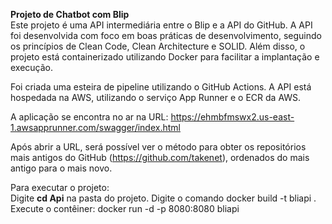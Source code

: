 **Projeto de Chatbot com Blip** <br>
Este projeto é uma API intermediária entre o Blip e a API do GitHub. A API foi desenvolvida com foco em boas práticas de desenvolvimento, seguindo os princípios de Clean Code, Clean Architecture e SOLID. Além disso, o projeto está containerizado utilizando Docker para facilitar a implantação e execução.

Foi criada uma esteira de pipeline utilizando o GitHub Actions. A API está hospedada na AWS, utilizando o serviço App Runner e o ECR da AWS.

A aplicação se encontra no ar na URL: https://ehmbfmswx2.us-east-1.awsapprunner.com/swagger/index.html

Após abrir a URL, será possível ver o método para obter os repositórios mais antigos do GitHub (https://github.com/takenet), ordenados do mais antigo para o mais novo.

Para executar o projeto:<br>
Digite **cd Api** na pasta do projeto.
Digite o comando docker build -t bliapi .
Execute o contêiner:
docker run -d -p 8080:8080 bliapi
